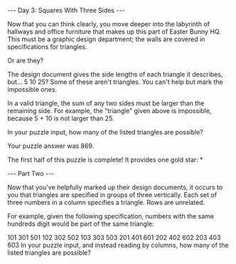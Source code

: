 --- Day 3: Squares With Three Sides ---

Now that you can think clearly, you move deeper into the labyrinth of hallways and office furniture that makes up this part of Easter Bunny HQ. This must be a graphic design department; the walls are covered in specifications for triangles.

Or are they?

The design document gives the side lengths of each triangle it describes, but... 5 10 25? Some of these aren't triangles. You can't help but mark the impossible ones.

In a valid triangle, the sum of any two sides must be larger than the remaining side. For example, the "triangle" given above is impossible, because 5 + 10 is not larger than 25.

In your puzzle input, how many of the listed triangles are possible?

Your puzzle answer was 869.

The first half of this puzzle is complete! It provides one gold star: *

--- Part Two ---

Now that you've helpfully marked up their design documents, it occurs to you that triangles are specified in groups of three vertically. Each set of three numbers in a column specifies a triangle. Rows are unrelated.

For example, given the following specification, numbers with the same hundreds digit would be part of the same triangle:

101 301 501
102 302 502
103 303 503
201 401 601
202 402 602
203 403 603
In your puzzle input, and instead reading by columns, how many of the listed triangles are possible?
